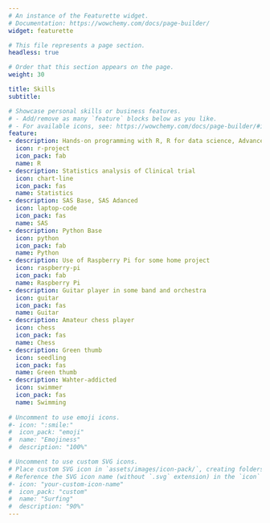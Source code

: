 ```yaml
---
# An instance of the Featurette widget.
# Documentation: https://wowchemy.com/docs/page-builder/
widget: featurette

# This file represents a page section.
headless: true

# Order that this section appears on the page.
weight: 30

title: Skills
subtitle:

# Showcase personal skills or business features.
# - Add/remove as many `feature` blocks below as you like.
# - For available icons, see: https://wowchemy.com/docs/page-builder/#icons
feature:
- description: Hands-on programming with R, R for data science, Advanced R
  icon: r-project
  icon_pack: fab
  name: R
- description: Statistics analysis of Clinical trial
  icon: chart-line
  icon_pack: fas
  name: Statistics
- description: SAS Base, SAS Adanced
  icon: laptop-code
  icon_pack: fas
  name: SAS
- description: Python Base
  icon: python
  icon_pack: fab
  name: Python
- description: Use of Raspberry Pi for some home project
  icon: raspberry-pi
  icon_pack: fab
  name: Raspberry Pi
- description: Guitar player in some band and orchestra
  icon: guitar
  icon_pack: fas
  name: Guitar
- description: Amateur chess player
  icon: chess
  icon_pack: fas
  name: Chess 
- description: Green thumb 
  icon: seedling
  icon_pack: fas
  name: Green thumb 
- description: Wahter-addicted
  icon: swimmer
  icon_pack: fas
  name: Swimming
  
# Uncomment to use emoji icons.
#- icon: ":smile:"
#  icon_pack: "emoji"
#  name: "Emojiness"
#  description: "100%"  

# Uncomment to use custom SVG icons.
# Place custom SVG icon in `assets/images/icon-pack/`, creating folders if necessary.
# Reference the SVG icon name (without `.svg` extension) in the `icon` field.
#- icon: "your-custom-icon-name"
#  icon_pack: "custom"
#  name: "Surfing"
#  description: "90%"
---
```

